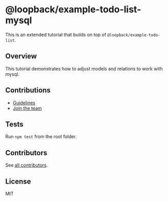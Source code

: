 # @loopback/example-todo-list-mysql

This is an extended tutorial that builds on top of `@loopback/example-todo-list`.

## Overview

This tutorial demonstrates how to adjust models and relations to work with mysql.

## Contributions

- [Guidelines](https://github.com/strongloop/loopback-next/blob/master/docs/CONTRIBUTING.md)
- [Join the team](https://github.com/strongloop/loopback-next/issues/110)

## Tests

Run `npm test` from the root folder.

## Contributors

See
[all contributors](https://github.com/strongloop/loopback-next/graphs/contributors).

## License

MIT
